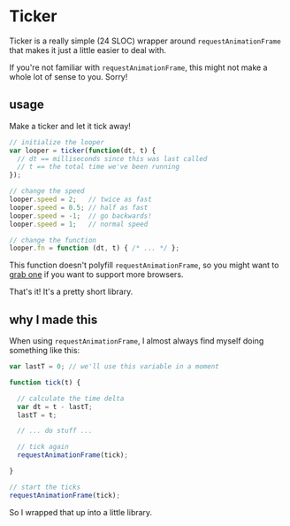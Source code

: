 Ticker
======

Ticker is a really simple (24 SLOC) wrapper around `requestAnimationFrame` that makes it just a little easier to deal with.

If you're not familiar with `requestAnimationFrame`, this might not make a whole lot of sense to you. Sorry!

usage
-----

Make a ticker and let it tick away!

```javascript
// initialize the looper
var looper = ticker(function(dt, t) {
  // dt == milliseconds since this was last called
  // t == the total time we've been running
});

// change the speed
looper.speed = 2;   // twice as fast
looper.speed = 0.5; // half as fast
looper.speed = -1;  // go backwards!
looper.speed = 1;   // normal speed

// change the function
looper.fn = function (dt, t) { /* ... */ };
```

This function doesn't polyfill `requestAnimationFrame`, so you might want to [grab one](http://www.paulirish.com/2011/requestanimationframe-for-smart-animating/) if you want to support more browsers.

That's it! It's a pretty short library.

why I made this
---------------

When using `requestAnimationFrame`, I almost always find myself doing something like this:

```javascript
var lastT = 0; // we'll use this variable in a moment

function tick(t) {

  // calculate the time delta
  var dt = t - lastT;
  lastT = t;

  // ... do stuff ...

  // tick again
  requestAnimationFrame(tick);

}

// start the ticks
requestAnimationFrame(tick);
```

So I wrapped that up into a little library.

